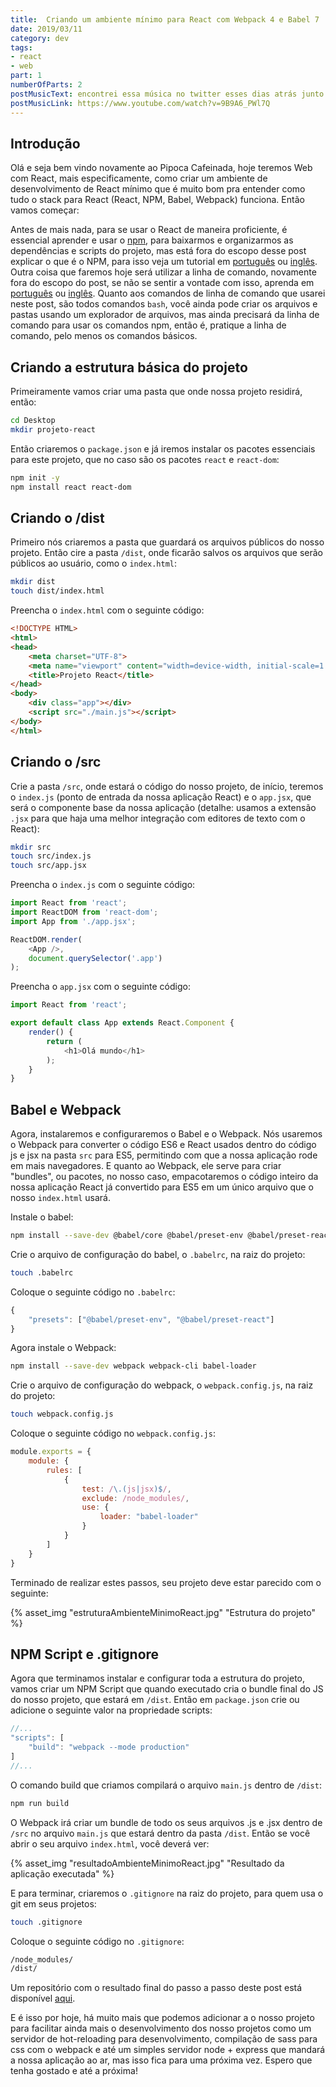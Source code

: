 ```yaml
---
title:  Criando um ambiente mínimo para React com Webpack 4 e Babel 7
date: 2019/03/11
category: dev
tags:
- react
- web
part: 1
numberOfParts: 2
postMusicText: encontrei essa música no twitter esses dias atrás junto com um vídeo de umas garotas dançando muito bem, se divirta
postMusicLink: https://www.youtube.com/watch?v=9B9A6_PWl7Q
---
```


## Introdução

Olá e seja bem vindo novamente ao Pipoca Cafeinada, hoje teremos Web com React, mais especificamente, como criar um ambiente de desenvolvimento de React mínimo  que é muito bom pra entender como tudo o stack para React (React, NPM, Babel, Webpack) funciona. Então vamos começar:

Antes de mais nada, para se usar o React de maneira proficiente, é essencial aprender e usar o [npm](npm), para baixarmos e organizarmos as dependências e scripts do projeto, mas está fora do escopo desse post explicar o que é o NPM, para isso veja um tutorial em [português][npm-tutorial-pt] ou [inglês][npm-tutorial-en]. Outra coisa que faremos hoje será utilizar a linha de comando, novamente fora do escopo do post, se não se sentir a vontade com isso, aprenda em [português][cmd-tutorial-pt] ou [inglês][cmd-tutorial-en]. Quanto aos comandos de linha de comando que usarei neste post, são todos comandos `bash`, você ainda pode criar os arquivos e pastas usando um explorador de arquivos, mas ainda precisará da linha de comando para usar os comandos npm, então é, pratique a linha de comando, pelo menos os comandos básicos.

## Criando a estrutura básica do projeto

Primeiramente vamos criar uma pasta que onde nossa projeto residirá, então:
``` bash
cd Desktop
mkdir projeto-react
```

Então criaremos o `package.json` e já iremos instalar os pacotes essenciais para este projeto, que no caso são os pacotes `react` e `react-dom`:
``` bash
npm init -y
npm install react react-dom
```

## Criando o /dist

Primeiro nós criaremos a pasta que guardará os arquivos públicos do nosso projeto. Então cire a pasta `/dist`, onde ficarão salvos os arquivos que serão públicos ao usuário, como o `index.html`:
``` bash
mkdir dist
touch dist/index.html
```

Preencha o `index.html` com o seguinte código:
``` html
<!DOCTYPE HTML>
<html>
<head>
    <meta charset="UTF-8">
    <meta name="viewport" content="width=device-width, initial-scale=1.0">
    <title>Projeto React</title>
</head>
<body>
    <div class="app"></div>
    <script src="./main.js"></script>
</body>
</html>
```

## Criando o /src

Crie a pasta `/src`, onde estará o código do nosso projeto, de início, teremos o `index.js` (ponto de entrada da nossa aplicação React) e o `app.jsx`, que será  o componente base da nossa aplicação (detalhe: usamos a extensão `.jsx` para que haja uma melhor integração com editores de texto com o React):
``` bash
mkdir src
touch src/index.js
touch src/app.jsx
```

Preencha o `index.js` com o seguinte código:
``` javascript
import React from 'react';
import ReactDOM from 'react-dom';
import App from './app.jsx';

ReactDOM.render(
    <App />,
    document.querySelector('.app')
);
```

Preencha o `app.jsx` com o seguinte código:
``` javascript
import React from 'react';

export default class App extends React.Component {
    render() {
        return (
            <h1>Olá mundo</h1>
        );
    }
}
```

## Babel e Webpack

Agora, instalaremos e configuraremos o Babel e o Webpack. Nós usaremos o Webpack para converter o código ES6 e React usados dentro do código js e jsx na pasta `src` para ES5, permitindo com que a nossa aplicação rode em mais navegadores. E quanto ao Webpack, ele serve para criar "bundles", ou pacotes, no nosso caso, empacotaremos o código inteiro da nossa aplicação React já convertido para ES5 em um único arquivo que o nosso `index.html` usará.

Instale o babel:
``` bash
npm install --save-dev @babel/core @babel/preset-env @babel/preset-react
```

Crie o arquivo de configuração do babel, o `.babelrc`, na raiz do projeto:
``` bash
touch .babelrc
```

Coloque o seguinte código no `.babelrc`:
``` javascript
{
    "presets": ["@babel/preset-env", "@babel/preset-react"]
}
```

Agora instale o Webpack:
``` bash
npm install --save-dev webpack webpack-cli babel-loader
```

Crie o arquivo de configuração do webpack, o `webpack.config.js`, na raiz do projeto:
``` bash
touch webpack.config.js
```

Coloque o seguinte código no `webpack.config.js`:
``` javascript
module.exports = {
    module: {
        rules: [
            {
                test: /\.(js|jsx)$/,
                exclude: /node_modules/,
                use: {
                    loader: "babel-loader"
                }
            }
        ]
    }
}
```

Terminado de realizar estes passos, seu projeto deve estar parecido com o seguinte:

{% asset_img "estruturaAmbienteMinimoReact.jpg" "Estrutura do projeto" %}

## NPM Script e .gitignore

Agora que terminamos instalar e configurar toda a estrutura do projeto, vamos criar um NPM Script que quando executado cria o bundle final do JS do nosso projeto, que estará em `/dist`. Então em `package.json` crie ou adicione o seguinte valor na propriedade scripts:
``` javascript
//...
"scripts": [
    "build": "webpack --mode production"
]
//...
```

O comando build que criamos compilará o arquivo `main.js` dentro de `/dist`:
``` bash
npm run build
```

O Webpack irá criar um bundle de todo os seus arquivos .js e .jsx dentro de `/src` no arquivo `main.js` que estará dentro da pasta `/dist`. Então se você abrir o seu arquivo `index.html`, você deverá ver:

{% asset_img "resultadoAmbienteMinimoReact.jpg" "Resultado da aplicação executada" %}

E para terminar, criaremos o `.gitignore` na raiz do projeto, para quem usa o git em seus projetos:
``` bash
touch .gitignore
```

Coloque o seguinte código no `.gitignore`:
``` markdown
/node_modules/
/dist/
```

Um repositório com o resultado final do passo a passo deste post está disponível [aqui][link-repositorio].

E é isso por hoje, há muito mais que podemos adicionar a o nosso projeto para facilitar ainda mais o desenvolvimento dos nosso projetos como um servidor de hot-reloading para desenvolvimento, compilação de sass para css com o webpack e até um simples servidor node + express que mandará a nossa aplicação ao ar, mas isso fica para uma próxima vez. Espero que tenha gostado e até a próxima!

[npm]: https://www.npmjs.com/
[npm-tutorial-pt]: https://medium.com/tableless/criando-o-meu-novo-site-4-utilizando-npm-para-instala%C3%A7%C3%A3o-de-pacotes-6c7cea2ab4b3
[npm-tutorial-en]: https://medium.com/beginners-guide-to-mobile-web-development/introduction-to-npm-and-basic-npm-commands-18aa16f69f6b
[cmd-tutorial-pt]: https://tutorial.djangogirls.org/pt/intro_to_command_line/
[cmd-tutorial-en]: https://tutorial.djangogirls.org/en/intro_to_command_line/
[link-repositorio]: https://github.com/jonathan-santos/react-ambiente-minimo/tree/1.0.1